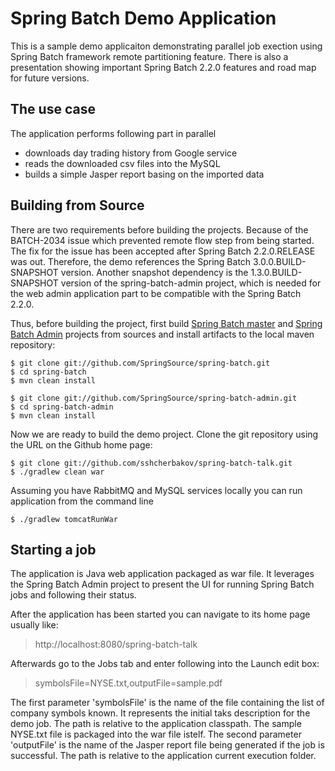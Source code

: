 # Spring Batch Demo Application

This is a sample demo applicaiton demonstrating parallel job exection using 
Spring Batch framework remote partitioning feature. There is also a presentation showing important Spring Batch 2.2.0 features and road map for future versions.

## The use case
  The application performs following part in parallel
  * downloads day trading history from Google service
  * reads the downloaded csv files into the MySQL
  * builds a simple Jasper report basing on the imported data

## Building from Source

There are two requirements before building the projects. Because of the BATCH-2034 issue which prevented remote flow step from being started. The fix for the issue has been accepted after Spring Batch 2.2.0.RELEASE was out. Therefore, the demo references the Spring Batch 3.0.0.BUILD-SNAPSHOT version. Another snapshot dependency is the 1.3.0.BUILD-SNAPSHOT version of the spring-batch-admin project, which is needed for the web admin application part to be compatible with the Spring Batch 2.2.0.

Thus, before building the project, first build  [Spring Batch master](https://github.com/SpringSource/spring-batch.git) and [Spring Batch Admin](https://github.com/SpringSource/spring-batch-admin) projects from sources and install artifacts to the local maven repository:

    $ git clone git://github.com/SpringSource/spring-batch.git
    $ cd spring-batch
    $ mvn clean install

    $ git clone git://github.com/SpringSource/spring-batch-admin.git
    $ cd spring-batch-admin
    $ mvn clean install

Now we are ready to build the demo project. Clone the git repository using the URL on the Github home page:

    $ git clone git://github.com/sshcherbakov/spring-batch-talk.git
    $ ./gradlew clean war

Assuming you have RabbitMQ and MySQL services locally you can run application from the command line

    $ ./gradlew tomcatRunWar

## Starting a job

The application is Java web application packaged as war file. It leverages the Spring Batch Admin project to present the UI for running Spring Batch jobs and following their status.

After the application has been started you can navigate to its home page usually like:

  > http://localhost:8080/spring-batch-talk

Afterwards go to the Jobs tab and enter following into the Launch edit box:

  > symbolsFile=NYSE.txt,outputFile=sample.pdf

The first parameter 'symbolsFile' is the name of the file containing the list of company symbols known. It represents the initial taks description for the demo job. The path is relative to the application classpath. The sample NYSE.txt file is packaged into the war file istelf.
The second parameter 'outputFile' is the name of the Jasper report file being generated if the job is successful. The path is relative to the application current execution folder.